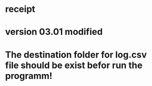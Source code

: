 # receipt
# version 03.01 modified
# The destination folder for log.csv file should be exist befor run the programm!
